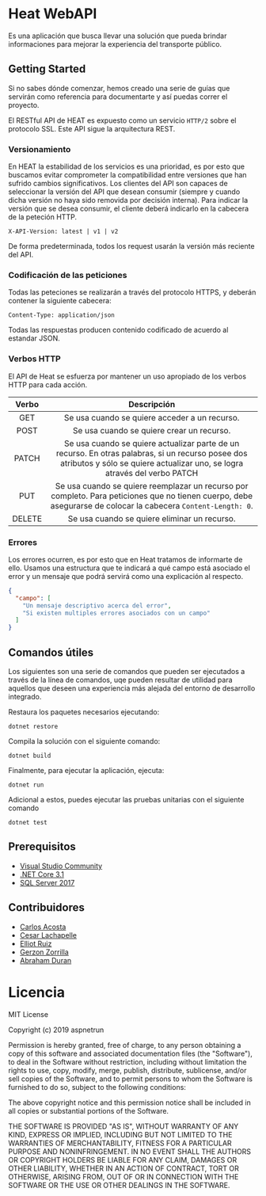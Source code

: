 # Heat WebAPI

Es una aplicación que busca llevar una solución que pueda brindar informaciones para mejorar la experiencia del transporte público.

## Getting Started

Si no sabes dónde comenzar, hemos creado una serie de guías que servirán como referencia para documentarte y así puedas
correr el proyecto.

El RESTful API de HEAT es expuesto como un servicio `HTTP/2` sobre el protocolo SSL. Este API sigue la arquitectura REST.

### Versionamiento

En HEAT la estabilidad de los servicios es una prioridad, es por esto que buscamos evitar comprometer la compatibilidad entre versiones que han sufrido cambios significativos. Los clientes del API son capaces de seleccionar la versión del API que desean consumir (siempre y cuando dicha versión no haya sido removida por decisión interna). Para indicar la versión que se desea consumir, el cliente deberá indicarlo en la cabecera de la peteción HTTP.

```
X-API-Version: latest | v1 | v2
```

De forma predeterminada, todos los request usarán la versión más reciente del API.

### Codificación de las peticiones

Todas las peteciones se realizarán a través del protocolo HTTPS, y deberán contener la siguiente cabecera:

```
Content-Type: application/json
```

Todas las respuestas producen contenido codificado de acuerdo al estandar JSON.

### Verbos HTTP

El API de Heat se esfuerza por mantener un uso apropiado de los verbos HTTP para cada acción.

|  Verbo | Descripción |
| :----: | :------------------: |
|  GET   | Se usa cuando se quiere acceder a un recurso. |
|  POST  | Se usa cuando se quiere crear un recurso.  |
|  PATCH | Se usa cuando se quiere actualizar parte de un recurso. En otras palabras, si un recurso posee dos atributos y sólo se quiere actualizar uno, se logra através del verbo PATCH |
|  PUT   | Se usa cuando se quiere reemplazar un recurso por completo. Para peticiones que no tienen cuerpo, debe asegurarse de colocar la cabecera `Content-Length: 0`.|
| DELETE | Se usa cuando se quiere eliminar un recurso. |

### Errores

Los errores ocurren, es por esto que en Heat tratamos de informarte de ello. Usamos una estructura que te indicará a qué campo está asociado el error y un mensaje que podrá servirá como una explicación al respecto.

```json
{
  "campo": [
    "Un mensaje descriptivo acerca del error",
    "Si existen multiples errores asociados con un campo"
  ]
}
```

## Comandos útiles

Los siguientes son una serie de comandos que pueden ser ejecutados a través de la línea de comandos,  uqe pueden resultar de utilidad para aquellos que deseen una experiencia más alejada del entorno de desarrollo integrado.

Restaura los paquetes necesarios ejecutando:

```shell
dotnet restore
```

Compila la solución con el siguiente comando:

```shell
dotnet build
```

Finalmente, para ejecutar la aplicación, ejecuta:

```shell
dotnet run
```

Adicional a estos, puedes ejecutar las pruebas unitarias con el siguiente comando

```shell
dotnet test
```

## Prerequisitos

* [Visual Studio Community](https://visualstudio.microsoft.com/downloads/)
* [.NET Core 3.1](https://dotnet.microsoft.com/download/dotnet-core/3.1)
* [SQL Server 2017](https://www.microsoft.com/en-us/sql-server/sql-server-2017)

## Contribuidores

* [Carlos Acosta](http://github.com/cacosta9822)
* [Cesar Lachapelle](http://github.com/Cesarlachapelle)
* [Elliot Ruiz](http://github.com/retr0Tech)
* [Gerzon Zorrilla](http://github.com/gerzonc)
* [Abraham Duran](http://github.com/abrahamduran)

# Licencia

MIT License

Copyright (c) 2019 aspnetrun

Permission is hereby granted, free of charge, to any person obtaining a copy
of this software and associated documentation files (the "Software"), to deal
in the Software without restriction, including without limitation the rights
to use, copy, modify, merge, publish, distribute, sublicense, and/or sell
copies of the Software, and to permit persons to whom the Software is
furnished to do so, subject to the following conditions:

The above copyright notice and this permission notice shall be included in all
copies or substantial portions of the Software.

THE SOFTWARE IS PROVIDED "AS IS", WITHOUT WARRANTY OF ANY KIND, EXPRESS OR
IMPLIED, INCLUDING BUT NOT LIMITED TO THE WARRANTIES OF MERCHANTABILITY,
FITNESS FOR A PARTICULAR PURPOSE AND NONINFRINGEMENT. IN NO EVENT SHALL THE
AUTHORS OR COPYRIGHT HOLDERS BE LIABLE FOR ANY CLAIM, DAMAGES OR OTHER
LIABILITY, WHETHER IN AN ACTION OF CONTRACT, TORT OR OTHERWISE, ARISING FROM,
OUT OF OR IN CONNECTION WITH THE SOFTWARE OR THE USE OR OTHER DEALINGS IN THE
SOFTWARE.